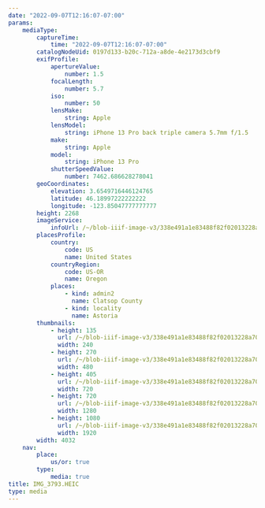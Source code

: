 ```yaml
---
date: "2022-09-07T12:16:07-07:00"
params:
    mediaType:
        captureTime:
            time: "2022-09-07T12:16:07-07:00"
        catalogNodeUid: 0197d133-b20c-712a-a8de-4e2173d3cbf9
        exifProfile:
            apertureValue:
                number: 1.5
            focalLength:
                number: 5.7
            iso:
                number: 50
            lensMake:
                string: Apple
            lensModel:
                string: iPhone 13 Pro back triple camera 5.7mm f/1.5
            make:
                string: Apple
            model:
                string: iPhone 13 Pro
            shutterSpeedValue:
                number: 7462.686628278041
        geoCoordinates:
            elevation: 3.6549716446124765
            latitude: 46.18997222222222
            longitude: -123.85047777777777
        height: 2268
        imageService:
            infoUrl: /~/blob-iiif-image-v3/338e491a1e83488f82f02013228a708641a7668d4f0dd74185a3c344efed129a/info.json
        placesProfile:
            country:
                code: US
                name: United States
            countryRegion:
                code: US-OR
                name: Oregon
            places:
                - kind: admin2
                  name: Clatsop County
                - kind: locality
                  name: Astoria
        thumbnails:
            - height: 135
              url: /~/blob-iiif-image-v3/338e491a1e83488f82f02013228a708641a7668d4f0dd74185a3c344efed129a/full/240%2C135/0/default.jpg
              width: 240
            - height: 270
              url: /~/blob-iiif-image-v3/338e491a1e83488f82f02013228a708641a7668d4f0dd74185a3c344efed129a/full/480%2C270/0/default.jpg
              width: 480
            - height: 405
              url: /~/blob-iiif-image-v3/338e491a1e83488f82f02013228a708641a7668d4f0dd74185a3c344efed129a/full/720%2C405/0/default.jpg
              width: 720
            - height: 720
              url: /~/blob-iiif-image-v3/338e491a1e83488f82f02013228a708641a7668d4f0dd74185a3c344efed129a/full/1280%2C720/0/default.jpg
              width: 1280
            - height: 1080
              url: /~/blob-iiif-image-v3/338e491a1e83488f82f02013228a708641a7668d4f0dd74185a3c344efed129a/full/1920%2C1080/0/default.jpg
              width: 1920
        width: 4032
    nav:
        place:
            us/or: true
        type:
            media: true
title: IMG_3793.HEIC
type: media
---
```

